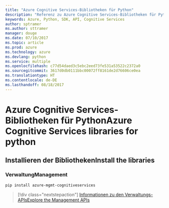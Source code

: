 ```yaml
---
title: "Azure Cognitive Services-Bibliotheken für Python"
description: "Referenz zu Azure Cognitive Services-Bibliotheken für Python"
keywords: Azure, Python, SDK, API, Cognitive Services
author: sptramer
ms.author: sttramer
manager: douge
ms.date: 07/10/2017
ms.topic: article
ms.prod: azure
ms.technology: azure
ms.devlang: python
ms.service: multiple
ms.openlocfilehash: c77d54daed3c5ebc2eed73fe531a53522c2372a0
ms.sourcegitcommit: 3617d0db0111bbc00072ff8161de2d76606ce0ea
ms.translationtype: HT
ms.contentlocale: de-DE
ms.lasthandoff: 08/18/2017
---
```

# <a name="azure-cognitive-services-libraries-for-python"></a><span data-ttu-id="b0eef-104">Azure Cognitive Services-Bibliotheken für Python</span><span class="sxs-lookup"><span data-stu-id="b0eef-104">Azure Cognitive Services libraries for python</span></span>

## <a name="install-the-libraries"></a><span data-ttu-id="b0eef-105">Installieren der Bibliotheken</span><span class="sxs-lookup"><span data-stu-id="b0eef-105">Install the libraries</span></span>


### <a name="management"></a><span data-ttu-id="b0eef-106">Verwaltung</span><span class="sxs-lookup"><span data-stu-id="b0eef-106">Management</span></span>

```bash
pip install azure-mgmt-cognitiveservices
```
> [!div class="nextstepaction"]
> [<span data-ttu-id="b0eef-107">Informationen zu den Verwaltungs-APIs</span><span class="sxs-lookup"><span data-stu-id="b0eef-107">Explore the Management APIs</span></span>](/python/api/overview/azure/cognitiveservices/managementlibrary)